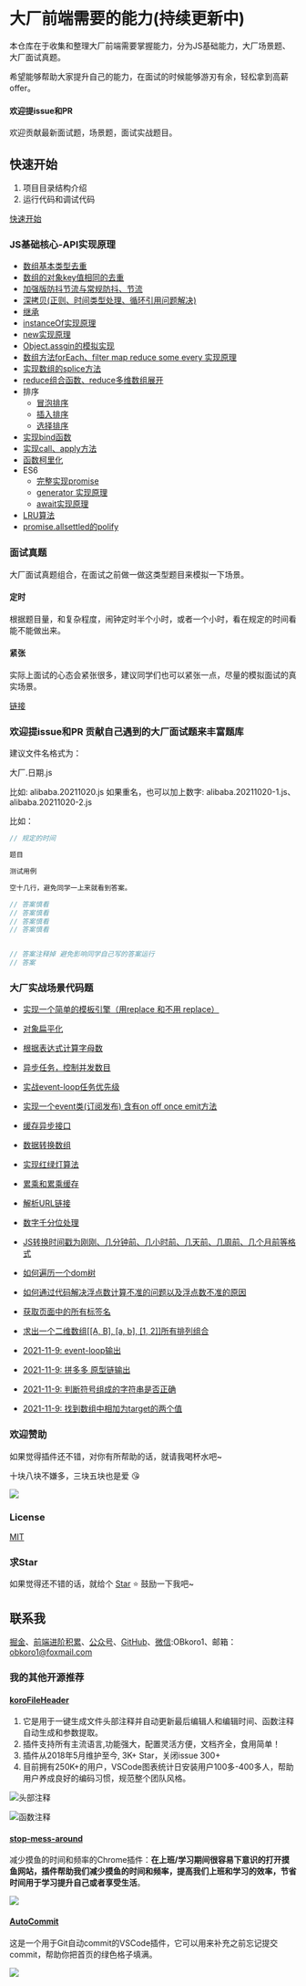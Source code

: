 # 大厂前端需要的能力(持续更新中)

本仓库在于收集和整理大厂前端需要掌握能力，分为JS基础能力，大厂场景题、大厂面试真题。

希望能够帮助大家提升自己的能力，在面试的时候能够游刃有余，轻松拿到高薪offer。

#### 欢迎提issue和PR

欢迎贡献最新面试题，场景题，面试实战题目。

## 快速开始

 1. 项目目录结构介绍
 2. 运行代码和调试代码

[快速开始](https://github.com/OBKoro1/web-basics/blob/main/Quick-start.md)

### JS基础核心-API实现原理


* [数组基本类型去重](https://github.com/OBKoro1/web-basics/blob/main/src/js/uniqueArray/uniqueArray1.js)
* [数组的对象key值相同的去重](https://github.com/OBKoro1/web-basics/blob/main/src/js/uniqueArray/uniqueArray2.js)
* [加强版防抖节流与常规防抖、节流](https://github.com/OBKoro1/web-basics/blob/main/src/js/debounceThrottle/debounce-throttle.js)
* [深拷贝(正则、时间类型处理、循环引用问题解决)](https://github.com/OBKoro1/web-basics/blob/main/src/js/deepClone/deepClone.js)
* [继承](https://github.com/OBKoro1/web-basics/blob/main/src/js/extend/es5-es6extend.js)
* [instanceOf实现原理](https://github.com/OBKoro1/web-basics/blob/main/src/js/intanceof/intanceof.js)
* [new实现原理](https://github.com/OBKoro1/web-basics/blob/main/src/js/new/new.js)
* [Object.assgin的模拟实现](https://github.com/OBKoro1/web-basics/blob/main/src/js/assign/Object-assign.js)
* [数组方法forEach、filter map reduce some every 实现原理](https://github.com/OBKoro1/web-basics/blob/main/src/js/arrayFunction/arrary-function.js)
* [实现数组的splice方法](https://github.com/OBKoro1/web-basics/blob/main/src/js/arrayFunction/array-splice.js)
* [reduce组合函数、reduce多维数组展开](https://github.com/OBKoro1/web-basics/blob/main/src/js/arrayFunction/array-reduce.js)
* 排序
    * [冒泡排序](https://github.com/OBKoro1/web-basics/blob/main/src/js/sort/arrary-sort-modifiedBubbleSort.js)
    * [插入排序](https://github.com/OBKoro1/web-basics/blob/main/src/js/sort/arrary-sort-insertionSort.js)
    * [选择排序](https://github.com/OBKoro1/web-basics/blob/main/src/js/sort/arrary-sort-modifiedBubbleSort.js)
* [实现bind函数](https://github.com/OBKoro1/web-basics/blob/main/src/js/callApplyBind/bind.js)
* [实现call、apply方法](https://github.com/OBKoro1/web-basics/blob/main/src/js/callApplyBind/call-apply.js)
* [函数柯里化](https://github.com/OBKoro1/web-basics/blob/main/src/js/curry/curry.js)
* ES6
    * [完整实现promise](https://github.com/OBKoro1/web-basics/blob/main/src/js/promiseAwaitGenerator/es6/promise.js)
    * [generator 实现原理](https://github.com/OBKoro1/web-basics/blob/main/src/js/promiseAwaitGenerator/es6/generator.js)
    * [await实现原理](https://github.com/OBKoro1/web-basics/blob/main/src/js/es6/promiseAwaitGenerator/await.js)
* [LRU算法](https://github.com/OBKoro1/web-basics/blob/main/src/js/LRU/LRU.js)
* [promise.allsettled的polify](https://github.com/OBKoro1/web-basics/blob/main/src/js/promiseAwaitGenerator/promise-allsettled.js)

### 面试真题

大厂面试真题组合，在面试之前做一做这类型题目来模拟一下场景。

#### 定时

根据题目量，和复杂程度，闹钟定时半个小时，或者一个小时，看在规定的时间看能不能做出来。

#### 紧张

实际上面试的心态会紧张很多，建议同学们也可以紧张一点，尽量的模拟面试的真实场景。

[链接](https://github.com/OBKoro1/web-basics/tree/main/src/interview)

### 欢迎提issue和PR 贡献自己遇到的大厂面试题来丰富题库

建议文件名格式为：

大厂.日期.js

比如: alibaba.20211020.js
如果重名，也可以加上数字: alibaba.20211020-1.js、alibaba.20211020-2.js

比如：

```js
// 规定的时间

题目

测试用例

空十几行，避免同学一上来就看到答案。

// 答案慎看
// 答案慎看
// 答案慎看
// 答案慎看


// 答案注释掉 避免影响同学自己写的答案运行
// 答案

```

### 大厂实战场景代码题

* [实现一个简单的模板引擎（用replace 和不用 replace）](https://github.com/OBKoro1/web-basics/blob/main/src/scene/template.js)
* [对象扁平化](https://github.com/OBKoro1/web-basics/blob/main/src/scene/flattenObj.js)
* [根据表达式计算字母数](https://github.com/OBKoro1/web-basics/blob/main/src/scene/countOfAtoms.js)
* [异步任务，控制并发数目](https://github.com/OBKoro1/web-basics/blob/main/src/scene/task-concurrent.js)
* [实战event-loop任务优先级](https://github.com/OBKoro1/web-basics/blob/main/src/scene/event-loop.js)
* [实现一个event类(订阅发布) 含有on off once emit方法](https://github.com/OBKoro1/web-basics/blob/main/src/scene/event.js)
* [缓存异步接口](https://github.com/OBKoro1/web-basics/blob/main/src/scene/cacheApi.js)
* [数据转换数组](https://github.com/OBKoro1/web-basics/blob/main/src/scene/dataToTree.js)
* [实现红绿灯算法](https://github.com/OBKoro1/web-basics/blob/main/src/scene/traffic-lights.js)
* [累乘和累乘缓存](https://github.com/OBKoro1/web-basics/blob/main/src/scene/multiplication.js)
* [解析URL链接](https://github.com/OBKoro1/web-basics/blob/main/src/scene/url-parse.js)

* [数字千分位处理](https://github.com/OBKoro1/web-basics/blob/main/src/scene/toThousands.js)
* [JS转换时间戳为刚刚、几分钟前、几小时前、几天前、几周前、几个月前等格式](https://github.com/OBKoro1/web-basics/blob/main/src/scene/time.js)
* [如何遍历一个dom树](https://github.com/OBKoro1/web-basics/blob/main/src/scene/dom.js)
* [如何通过代码解决浮点数计算不准的问题以及浮点数不准的原因](https://github.com/OBKoro1/web-basics/blob/main/src/scene/numAdd.js)
* [获取页面中的所有标签名](https://github.com/OBKoro1/web-basics/blob/main/src/scene/getAllTag.js)
* [求出一个二维数组[[A, B], [a, b], [1, 2]]所有排列组合](https://github.com/OBKoro1/web-basics/blob/main/src/scene/findAll.js)
* [2021-11-9: event-loop输出](https://github.com/OBKoro1/web-basics/blob/main/src/scene/event-loop2.js)
* [2021-11-9: 拼多多 原型链输出](https://github.com/OBKoro1/web-basics/blob/main/src/scene/proto-console.js)
* [2021-11-9: 判断符号组成的字符串是否正确](https://github.com/OBKoro1/web-basics/blob/main/src/scene/symbol-close.js)
* [2021-11-9: 找到数组中相加为target的两个值](https://github.com/OBKoro1/web-basics/blob/main/src/scene/find-target.js)
### 欢迎赞助

如果觉得插件还不错，对你有所帮助的话，就请我喝杯水吧~

十块八块不嫌多，三块五块也是爱 😘

![](https://github.com/OBKoro1/koro1FileHeader/raw/master/images/money1.jpg?raw=true)

### License

[MIT](http://opensource.org/licenses/MIT)

### 求Star

如果觉得还不错的话，就给个 [Star](https://github.com/OBKoro1/koro1FileHeader) ⭐️ 鼓励一下我吧~

## 联系我

[掘金](https://juejin.im/user/78820536236951)、[前端进阶积累](http://obkoro1.com/web_accumulate/)、[公众号](https://user-gold-cdn.xitu.io/2018/5/1/1631b6f52f7e7015?w=344&h=344&f=jpeg&s=8317)、[GitHub](https://github.com/OBKoro1)、[微信](https://raw.githubusercontent.com/OBKoro1/articleImg_src/master/weibo_img_move/005Y4rCogy1fsnslyz5pnj309j0cdgm6.jpg):OBkoro1、邮箱：obkoro1@foxmail.com

### 我的其他开源推荐

#### [koroFileHeader](https://github.com/OBKoro1/koro1FileHeader)

1. 它是用于一键生成文件头部注释并自动更新最后编辑人和编辑时间、函数注释自动生成和参数提取。
2. 插件支持所有主流语言,功能强大，配置灵活方便，文档齐全，食用简单！
3. 插件从2018年5月维护至今, 3K+ Star，关闭issue 300+
4. 目前拥有250K+的用户，VSCode图表统计日安装用户100多-400多人，帮助用户养成良好的编码习惯，规范整个团队风格。

![头部注释](https://raw.githubusercontent.com/OBKoro1/koro1FileHeader/master/images/example.gif)

![函数注释](https://github.com/OBKoro1/koro1FileHeader/raw/master/images/function-params.gif?raw=true)

#### [stop-mess-around](https://github.com/OBKoro1/stop-mess-around)

减少摸鱼的时间和频率的Chrome插件：**在上班/学习期间很容易下意识的打开摸鱼网站，插件帮助我们减少摸鱼的时间和频率，提高我们上班和学习的效率，节省时间用于学习提升自己或者享受生活**。

![](https://github.com/OBKoro1/stop-mess-around/blob/dev/static/example/run-introduction.gif?raw=true)
#### [AutoCommit](https://github.com/OBKoro1/autoCommit)

这是一个用于Git自动commit的VSCode插件，它可以用来补充之前忘记提交commit，帮助你把首页的绿色格子填满。

![](https://github.com/OBKoro1/autoCommit/raw/master/images/autoCommit.gif?raw=true)

